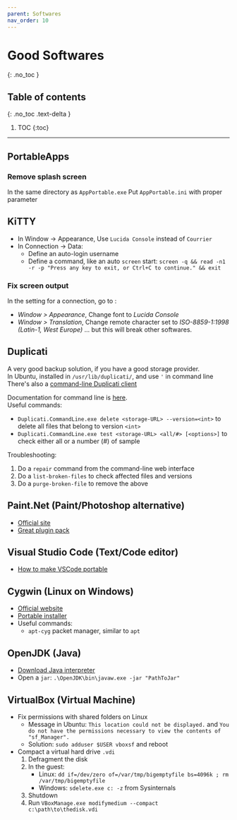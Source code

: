 ```yaml
---
parent: Softwares
nav_order: 10
---
```


# Good Softwares
{: .no_toc }

## Table of contents
{: .no_toc .text-delta }

1. TOC
{:toc}

---

## PortableApps

### Remove splash screen

In the same directory as `AppPortable.exe`
Put `AppPortable.ini` with proper parameter

## KiTTY

* In Window → Appearance, Use `Lucida Console` instead of `Courrier`
* In Connection → Data:
    * Define an auto-login username
    * Define a command, like an auto `screen` start: `screen -q && read -n1 -r -p "Press any key to exit, or Ctrl+C to continue." && exit`

### Fix screen output

In the setting for a connection, go to :

* *Window > Appearance*, Change font to *Lucida Console*
* *Window > Translation*, Change remote character set to *ISO-8859-1:1998 (Latin-1, West Europe)* ... but this will break other softwares.

## Duplicati

A very good backup solution, if you have a good storage provider.  
In Ubuntu, installed in `/usr/lib/duplicati/`, and use `'` in command line
There's also a [command-line Duplicati client](https://pypi.org/project/duplicati-client/)

Documentation for command line is [here](https://duplicati.readthedocs.io/en/latest/04-using-duplicati-from-the-command-line/).  
Useful commands:

* `Duplicati.CommandLine.exe delete <storage-URL> --version=<int>` to delete all files that belong to version `<int>`
* `Duplicati.CommandLine.exe test <storage-URL> <all/#> [<options>]` to check either all or a number (#) of sample

Troubleshooting:

1. Do a `repair` command from the command-line web interface
1. Do a `list-broken-files` to check affected files and versions
1. Do a `purge-broken-file` to remove the above

## Paint.Net (Paint/Photoshop alternative)

* [Official site](https://www.getpaint.net/index.html)
* [Great plugin pack](https://forums.getpaint.net/topic/110234-red-ochre-plugin-pack-101-march-2017/)

## Visual Studio Code (Text/Code editor)

* [How to make VSCode portable](https://code.visualstudio.com/docs/editor/portable)

## Cygwin (Linux on Windows)

* [Official website](https://www.cygwin.com/)
* [Portable installer](https://github.com/vegardit/cygwin-portable-installer)
* Useful commands:
    * `apt-cyg` packet manager, similar to `apt`

## OpenJDK (Java)

* [Download Java interpreter](https://adoptium.net/releases)
* Open a `jar`: `.\OpenJDK\bin\javaw.exe -jar "PathToJar"`

## VirtualBox (Virtual Machine)

* Fix permissions with shared folders on Linux
    * Message in Ubuntu: `This location could not be displayed.` and `You do not have the permissions necessary to view the contents of "sf_Manager".`
    * Solution: `sudo adduser $USER vboxsf` and reboot
* Compact a virtual hard drive `.vdi`
    1. Defragment the disk
    1. In the guest:
        * Linux: `dd if=/dev/zero of=/var/tmp/bigemptyfile bs=4096k ; rm /var/tmp/bigemptyfile`
        * Windows: `sdelete.exe c: -z` from Sysinternals
    1. Shutdown
    1. Run `VBoxManage.exe modifymedium --compact c:\path\to\thedisk.vdi`
